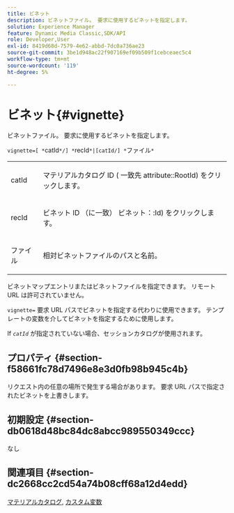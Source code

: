 ```yaml
---
title: ビネット
description: ビネットファイル。 要求に使用するビネットを指定します。
solution: Experience Manager
feature: Dynamic Media Classic,SDK/API
role: Developer,User
exl-id: 8419d68d-7579-4e62-abbd-7dc0a736ae23
source-git-commit: 3be1d948ac22f907169ef09b509f1cebceaec5c4
workflow-type: tm+mt
source-wordcount: '119'
ht-degree: 5%

---
```


# ビネット{#vignette}

ビネットファイル。 要求に使用するビネットを指定します。

`vignette=[ *`catId`*/] *`recId`*|[catId/] *`ファイル`*`

<table id="simpletable_432EC5501CA3431B83A762C3EE4E8DD2"> 
 <tr class="strow"> 
  <td class="stentry"> <p><span class="varname"> catId</span> </p> </td> 
  <td class="stentry"> <p>マテリアルカタログ ID ( 一致先 <span class="codeph"> attribute::RootId</span>) をクリックします。 </p></td> 
 </tr> 
 <tr class="strow"> 
  <td class="stentry"> <p><span class="varname"> recId</span> </p></td> 
  <td class="stentry"> <p>ビネット ID （に一致） <span class="codeph"> ビネット：:Id</span>) をクリックします。 </p></td> 
 </tr> 
 <tr class="strow"> 
  <td class="stentry"> <p><span class="varname"> ファイル</span> </p></td> 
  <td class="stentry"> <p>相対ビネットファイルのパスと名前。 </p></td> 
 </tr> 
</table>

ビネットマップエントリまたはビネットファイルを指定できます。 リモート URL は許可されていません。

`vignette=` 要求 URL パスでビネットを指定する代わりに使用できます。 テンプレートの変数を介してビネットを指定するために使用します。

If *`catId`* が指定されていない場合、セッションカタログが使用されます。

## プロパティ {#section-f58661fc78d7496e8e3d0fb98b945c4b}

リクエスト内の任意の場所で発生する場合があります。 要求 URL パスで指定されたビネットを上書きします。

## 初期設定 {#section-db0618d48bc84dc8abcc989550349ccc}

なし

## 関連項目 {#section-dc2668cc2cd54a74b08cff68a12d4edd}

[マテリアルカタログ](../../../../../ir-api/http-protocol/image-rendering-api-ref/c-ir-http-protocol-ref/c-ir-http-protocol-syntax-and-features/c-ir-http-material-catalogs/c-ir-http-material-catalogs.md#concept-772742c1688f420a88a56f5136ad1db2), [カスタム変数](../../../../../ir-api/http-protocol/image-rendering-api-ref/c-ir-http-protocol-ref/c-ir-http-protocol-syntax-and-features/c-ir-custom-variables/c-ir-custom-variables.md#concept-8a1d9a50d09a4b7b97b8c83365971f96)
